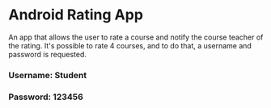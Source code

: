 # Android Rating App
An app that allows the user to rate a course and notify the course teacher of the rating.
It's possible to rate 4 courses, and to do that, a username and password is requested.

### Username: Student
### Password: 123456

